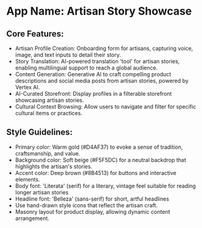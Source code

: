 # **App Name**: Artisan Story Showcase

## Core Features:

- Artisan Profile Creation: Onboarding form for artisans, capturing voice, image, and text inputs to detail their story.
- Story Translation: AI-powered translation 'tool' for artisan stories, enabling multilingual support to reach a global audience.
- Content Generation: Generative AI to craft compelling product descriptions and social media posts from artisan stories, powered by Vertex AI.
- AI-Curated Storefront: Display profiles in a filterable storefront showcasing artisan stories.
- Cultural Context Browsing: Allow users to navigate and filter for specific cultural items or practices.

## Style Guidelines:

- Primary color: Warm gold (#D4AF37) to evoke a sense of tradition, craftsmanship, and value.
- Background color: Soft beige (#F5F5DC) for a neutral backdrop that highlights the artisan's stories.
- Accent color: Deep brown (#8B4513) for buttons and interactive elements.
- Body font: 'Literata' (serif) for a literary, vintage feel suitable for reading longer artisan stories
- Headline font: 'Belleza' (sans-serif) for short, artful headlines
- Use hand-drawn style icons that reflect the artisan craft.
- Masonry layout for product display, allowing dynamic content arrangement.